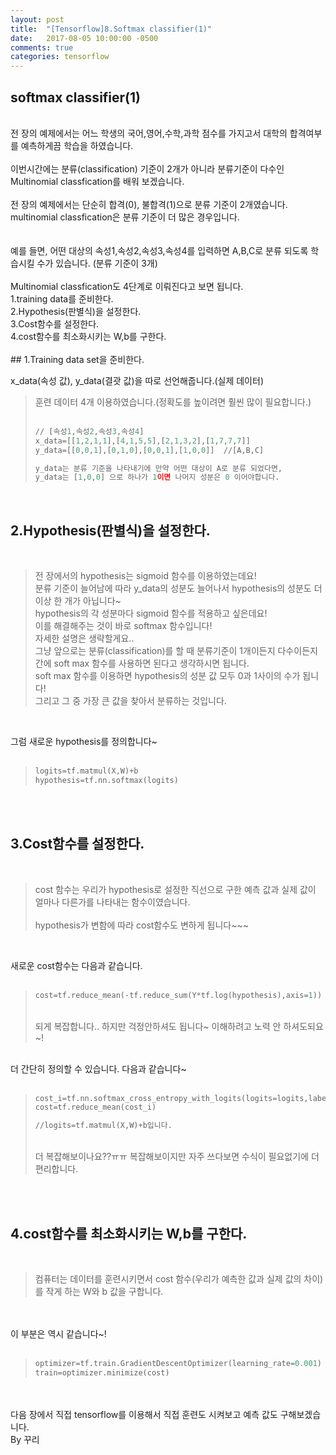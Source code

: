 ```yaml
---
layout: post
title:  "[Tensorflow]8.Softmax classifier(1)"
date:   2017-08-05 10:00:00 -0500
comments: true
categories: tensorflow
---
```



## softmax classifier(1)

<br>
전 장의 예제에서는 어느 학생의 국어,영어,수학,과학 점수를 가지고서 대학의 합격여부를 예측하게끔 학습을 하였습니다. 
<br>
<br>
이번시간에는 분류(classification) 기준이 2개가 아니라 분류기준이 다수인 Multinomial classfication를 배워 보겠습니다.
<br>
<br>
전 장의 예제에서는 단순히 합격(0), 불합격(1)으로 분류 기준이 2개였습니다.
<br>
multinomial classfication은 분류 기준이 더 많은 경우입니다.
<br>
<br>
<br>
예를 들면, 어떤 대상의 속성1,속성2,속성3,속성4를 입력하면 A,B,C로 분류 되도록 학습시킬 수가 있습니다. (분류 기준이 3개) 

<br>
<br>
Multinomial classfication도 4단계로 이뤄진다고 보면 됩니다.
<br>
1.training data를 준비한다.
<br>
2.Hypothesis(판별식)을 설정한다.
<br>
3.Cost함수를 설정한다.
<br>
4.cost함수를 최소화시키는 W,b를 구한다.
<br>
<br>
## 1.Training data set을 준비한다.
<br>

x_data(속성 값), y_data(결괏 값)을 따로 선언해줍니다.(실제 데이터)
<br>

>훈련 데이터 4개 이용하였습니다.(정확도를 높이려면 훨씬 많이 필요합니다.)
><br>
><br>
>
>```python
>// [속성1,속성2,속성3,속성4]
>x_data=[[1,2,1,1],[4,1,5,5],[2,1,3,2],[1,7,7,7]]
>y_data=[[0,0,1],[0,1,0],[0,0,1],[1,0,0]]  //[A,B,C]
>
>y_data는 분류 기준을 나타내기에 만약 어떤 대상이 A로 분류 되었다면,
>y_data는 [1,0,0] 으로 하나가 1이면 나머지 성분은 0 이어야합니다.
>```

<br>

## 2.Hypothesis(판별식)을 설정한다.

<br>

>전 장에서의 hypothesis는 sigmoid 함수를 이용하였는데요!
><br>
>분류 기준이 늘어남에 따라 y_data의 성분도 늘어나서 hypothesis의 성분도 더 이상 한 개가 아닙니다~
><br>
>hypothesis의 각 성분마다 sigmoid 함수를 적용하고 싶은데요!
><br>
>이를 해결해주는 것이 바로 softmax 함수입니다!
><br>
>자세한 설명은 생략할게요..
><br>
>그냥 앞으로는 분류(classification)를 할 때 분류기준이 1개이든지 다수이든지 간에 soft max 함수를 사용하면 된다고 생각하시면 됩니다.
><br>
soft max 함수를 이용하면 hypothesis의 성분 값 모두 0과 1사이의 수가 됩니다!
><br>
>그리고 그 중 가장 큰 값을 찾아서 분류하는 것입니다.

<br>

그럼 새로운 hypothesis를 정의합니다~
<br>
<br>

>```python
>logits=tf.matmul(X,W)+b
>hypothesis=tf.nn.softmax(logits)
>```

<br>
<br>

## 3.Cost함수를 설정한다.

<br>

>cost 함수는 우리가 hypothesis로 설정한 직선으로 구한 예측 값과 실제 값이 얼마나 다른가를 나타내는 함수이였습니다.
><br>
><br>
>hypothesis가 변함에 따라 cost함수도 변하게 됩니다~~~

<br>

새로운 cost함수는 다음과 같습니다.
<br>
<br>

>```python
>cost=tf.reduce_mean(-tf.reduce_sum(Y*tf.log(hypothesis),axis=1))
>```
><br>
>되게 복잡합니다.. 하지만 걱정안하셔도 됩니다~ 이해하려고 노력 안 하셔도되요~!

<br>
더 간단히 정의할 수 있습니다. 다음과 같습니다~
<br>
<br>

>```python
>cost_i=tf.nn.softmax_cross_entropy_with_logits(logits=logits,labels=Y)
>cost=tf.reduce_mean(cost_i)
>
>//logits=tf.matmul(X,W)+b입니다.
>```
>
><br>
>더 복잡해보이나요??ㅠㅠ 복잡해보이지만 자주 쓰다보면 수식이 필요없기에 더 편리합니다.

<br>
<br>

## 4.cost함수를 최소화시키는 W,b를 구한다.

<br>

>컴퓨터는 데이터를 훈련시키면서 cost 함수(우리가 예측한 값과 실제 값의 차이)를 작게 하는 W와 b 값을 구합니다.

<br>
<br>
이 부분은 역시 같습니다~!
<br>
<br>

>```python
>optimizer=tf.train.GradientDescentOptimizer(learning_rate=0.001)
>train=optimizer.minimize(cost)
>```

<br>
<br>
다음 장에서 직접 tensorflow를 이용해서 직접 훈련도 시켜보고 예측 값도 구해보겠습니다.
<br>
By 꾸리

